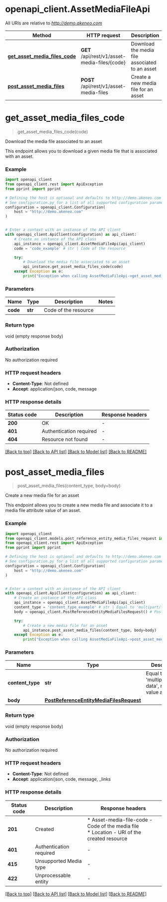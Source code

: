 # openapi_client.AssetMediaFileApi

All URIs are relative to *http://demo.akeneo.com*

Method | HTTP request | Description
------------- | ------------- | -------------
[**get_asset_media_files_code**](AssetMediaFileApi.md#get_asset_media_files_code) | **GET** /api/rest/v1/asset-media-files/{code} | Download the media file associated to an asset
[**post_asset_media_files**](AssetMediaFileApi.md#post_asset_media_files) | **POST** /api/rest/v1/asset-media-files | Create a new media file for an asset


# **get_asset_media_files_code**
> get_asset_media_files_code(code)

Download the media file associated to an asset

This endpoint allows you to download a given media file that is associated with an asset.

### Example


```python
import openapi_client
from openapi_client.rest import ApiException
from pprint import pprint

# Defining the host is optional and defaults to http://demo.akeneo.com
# See configuration.py for a list of all supported configuration parameters.
configuration = openapi_client.Configuration(
    host = "http://demo.akeneo.com"
)


# Enter a context with an instance of the API client
with openapi_client.ApiClient(configuration) as api_client:
    # Create an instance of the API class
    api_instance = openapi_client.AssetMediaFileApi(api_client)
    code = 'code_example' # str | Code of the resource

    try:
        # Download the media file associated to an asset
        api_instance.get_asset_media_files_code(code)
    except Exception as e:
        print("Exception when calling AssetMediaFileApi->get_asset_media_files_code: %s\n" % e)
```



### Parameters


Name | Type | Description  | Notes
------------- | ------------- | ------------- | -------------
 **code** | **str**| Code of the resource | 

### Return type

void (empty response body)

### Authorization

No authorization required

### HTTP request headers

 - **Content-Type**: Not defined
 - **Accept**: application/json, code, message

### HTTP response details

| Status code | Description | Response headers |
|-------------|-------------|------------------|
**200** | OK |  -  |
**401** | Authentication required |  -  |
**404** | Resource not found |  -  |

[[Back to top]](#) [[Back to API list]](../README.md#documentation-for-api-endpoints) [[Back to Model list]](../README.md#documentation-for-models) [[Back to README]](../README.md)

# **post_asset_media_files**
> post_asset_media_files(content_type, body=body)

Create a new media file for an asset

This endpoint allows you to create a new media file and associate it to a media file attribute value of an asset.

### Example


```python
import openapi_client
from openapi_client.models.post_reference_entity_media_files_request import PostReferenceEntityMediaFilesRequest
from openapi_client.rest import ApiException
from pprint import pprint

# Defining the host is optional and defaults to http://demo.akeneo.com
# See configuration.py for a list of all supported configuration parameters.
configuration = openapi_client.Configuration(
    host = "http://demo.akeneo.com"
)


# Enter a context with an instance of the API client
with openapi_client.ApiClient(configuration) as api_client:
    # Create an instance of the API class
    api_instance = openapi_client.AssetMediaFileApi(api_client)
    content_type = 'content_type_example' # str | Equal to 'multipart/form-data', no other value allowed
    body = openapi_client.PostReferenceEntityMediaFilesRequest() # PostReferenceEntityMediaFilesRequest |  (optional)

    try:
        # Create a new media file for an asset
        api_instance.post_asset_media_files(content_type, body=body)
    except Exception as e:
        print("Exception when calling AssetMediaFileApi->post_asset_media_files: %s\n" % e)
```



### Parameters


Name | Type | Description  | Notes
------------- | ------------- | ------------- | -------------
 **content_type** | **str**| Equal to &#39;multipart/form-data&#39;, no other value allowed | 
 **body** | [**PostReferenceEntityMediaFilesRequest**](PostReferenceEntityMediaFilesRequest.md)|  | [optional] 

### Return type

void (empty response body)

### Authorization

No authorization required

### HTTP request headers

 - **Content-Type**: Not defined
 - **Accept**: application/json, code, message, _links

### HTTP response details

| Status code | Description | Response headers |
|-------------|-------------|------------------|
**201** | Created |  * Asset-media-file-code - Code of the media file <br>  * Location - URI of the created resource <br>  |
**401** | Authentication required |  -  |
**415** | Unsupported Media type |  -  |
**422** | Unprocessable entity |  -  |

[[Back to top]](#) [[Back to API list]](../README.md#documentation-for-api-endpoints) [[Back to Model list]](../README.md#documentation-for-models) [[Back to README]](../README.md)

